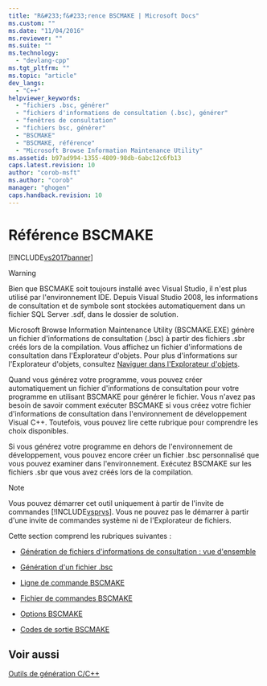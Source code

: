 ```yaml
---
title: "R&#233;f&#233;rence BSCMAKE | Microsoft Docs"
ms.custom: ""
ms.date: "11/04/2016"
ms.reviewer: ""
ms.suite: ""
ms.technology: 
  - "devlang-cpp"
ms.tgt_pltfrm: ""
ms.topic: "article"
dev_langs: 
  - "C++"
helpviewer_keywords: 
  - "fichiers .bsc, générer"
  - "fichiers d'informations de consultation (.bsc), générer"
  - "fenêtres de consultation"
  - "fichiers bsc, générer"
  - "BSCMAKE"
  - "BSCMAKE, référence"
  - "Microsoft Browse Information Maintenance Utility"
ms.assetid: b97ad994-1355-4809-98db-6abc12c6fb13
caps.latest.revision: 10
author: "corob-msft"
ms.author: "corob"
manager: "ghogen"
caps.handback.revision: 10
---
```

# R&#233;f&#233;rence BSCMAKE
[!INCLUDE[vs2017banner](../../assembler/inline/includes/vs2017banner.md)]

> [!WARNING]
>  Bien que BSCMAKE soit toujours installé avec Visual Studio, il n'est plus utilisé par l'environnement IDE.  Depuis Visual Studio 2008, les informations de consultation et de symbole sont stockées automatiquement dans un fichier SQL Server .sdf, dans le dossier de solution.  
  
 Microsoft Browse Information Maintenance Utility \(BSCMAKE.EXE\) génère un fichier d'informations de consultation \(.bsc\) à partir des fichiers .sbr créés lors de la compilation.  Vous affichez un fichier d'informations de consultation dans l'Explorateur d'objets.  Pour plus d'informations sur l'Explorateur d'objets, consultez [Naviguer dans l'Explorateur d'objets](http://msdn.microsoft.com/fr-fr/53eb91aa-08c6-4299-8e3c-a877ae8d0c55).  
  
 Quand vous générez votre programme, vous pouvez créer automatiquement un fichier d'informations de consultation pour votre programme en utilisant BSCMAKE pour générer le fichier.  Vous n'avez pas besoin de savoir comment exécuter BSCMAKE si vous créez votre fichier d'informations de consultation dans l'environnement de développement Visual C\+\+.  Toutefois, vous pouvez lire cette rubrique pour comprendre les choix disponibles.  
  
 Si vous générez votre programme en dehors de l'environnement de développement, vous pouvez encore créer un fichier .bsc personnalisé que vous pouvez examiner dans l'environnement.  Exécutez BSCMAKE sur les fichiers .sbr que vous avez créés lors de la compilation.  
  
> [!NOTE]
>  Vous pouvez démarrer cet outil uniquement à partir de l'invite de commandes [!INCLUDE[vsprvs](../../assembler/masm/includes/vsprvs_md.md)].  Vous ne pouvez pas le démarrer à partir d'une invite de commandes système ni de l'Explorateur de fichiers.  
  
 Cette section comprend les rubriques suivantes :  
  
-   [Génération de fichiers d'informations de consultation : vue d'ensemble](../../build/reference/building-browse-information-files-overview.md)  
  
-   [Génération d'un fichier .bsc](../../build/reference/building-a-dot-bsc-file.md)  
  
-   [Ligne de commande BSCMAKE](../../build/reference/bscmake-command-line.md)  
  
-   [Fichier de commandes BSCMAKE](../../build/reference/bscmake-command-file-response-file.md)  
  
-   [Options BSCMAKE](../../build/reference/bscmake-options.md)  
  
-   [Codes de sortie BSCMAKE](../../build/reference/bscmake-exit-codes.md)  
  
## Voir aussi  
 [Outils de génération C\/C\+\+](../../build/reference/c-cpp-build-tools.md)